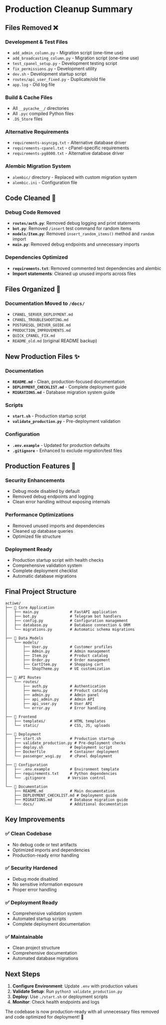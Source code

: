 # Production Cleanup Summary

## Files Removed ❌

### Development & Test Files
- `add_admin_column.py` - Migration script (one-time use)
- `add_broadcasting_column.py` - Migration script (one-time use)  
- `test_cpanel_setup.py` - Development testing script
- `fix_permissions.py` - Development utility
- `dev.sh` - Development startup script
- `routes/api_user_fixed.py` - Duplicate/old file
- `app.log` - Old log file

### Build & Cache Files
- All `__pycache__/` directories
- All `.pyc` compiled Python files
- `.DS_Store` files

### Alternative Requirements
- `requirements-asyncpg.txt` - Alternative database driver
- `requirements-cpanel.txt` - cPanel-specific requirements  
- `requirements-pg8000.txt` - Alternative database driver

### Alembic Migration System
- `alembic/` directory - Replaced with custom migration system
- `alembic.ini` - Configuration file

## Code Cleaned 🧹

### Debug Code Removed
- **`routes/auth.py`**: Removed debug logging and print statements
- **`bot.py`**: Removed `/insert` test command for random items
- **`models/Item.py`**: Removed `insert_random_items()` method and `random` import
- **`main.py`**: Removed debug endpoints and unnecessary imports

### Dependencies Optimized
- **`requirements.txt`**: Removed commented test dependencies and alembic
- **Import statements**: Cleaned up unused imports across files

## Files Organized 📁

### Documentation Moved to `/docs/`
- `CPANEL_SERVER_DEPLOYMENT.md`
- `CPANEL_TROUBLESHOOTING.md` 
- `POSTGRESQL_DRIVER_GUIDE.md`
- `PRODUCTION_IMPROVEMENTS.md`
- `QUICK_CPANEL_FIX.md`
- `README_old.md` (original README backup)

## New Production Files ✨

### Documentation
- **`README.md`** - Clean, production-focused documentation
- **`DEPLOYMENT_CHECKLIST.md`** - Complete deployment guide
- **`MIGRATIONS.md`** - Database migration system guide

### Scripts
- **`start.sh`** - Production startup script
- **`validate_production.py`** - Pre-deployment validation

### Configuration
- **`.env.example`** - Updated for production defaults
- **`.gitignore`** - Enhanced to exclude migration/test files

## Production Features 🚀

### Security Enhancements
- Debug mode disabled by default
- Removed debug endpoints and logging
- Clean error handling without exposing internals

### Performance Optimizations  
- Removed unused imports and dependencies
- Cleaned up database queries
- Optimized file structure

### Deployment Ready
- Production startup script with health checks
- Comprehensive validation system
- Complete deployment checklist
- Automatic database migrations

## Final Project Structure

```
actiwe/
├── 📁 Core Application
│   ├── main.py              # FastAPI application
│   ├── bot.py               # Telegram bot handlers  
│   ├── config.py            # Configuration management
│   ├── database.py          # Database connection & ORM
│   └── migrations.py        # Automatic schema migrations
│
├── 📁 Data Models
│   └── models/
│       ├── User.py          # Customer profiles
│       ├── Admin.py         # Admin management  
│       ├── Item.py          # Product catalog
│       ├── Order.py         # Order management
│       ├── CartItem.py      # Shopping cart
│       └── ShopTheme.py     # UI customization
│
├── 📁 API Routes
│   └── routes/
│       ├── auth.py          # Authentication
│       ├── menu.py          # Product catalog
│       ├── admin.py         # Admin panel
│       ├── api_admin.py     # Admin API
│       ├── api_user.py      # User API
│       └── error.py         # Error handling
│
├── 📁 Frontend
│   ├── templates/           # HTML templates
│   └── static/              # CSS, JS, uploads
│
├── 📁 Deployment
│   ├── start.sh             # Production startup
│   ├── validate_production.py # Pre-deployment checks
│   ├── deploy.sh            # Deployment script
│   ├── Dockerfile           # Container deployment
│   └── passenger_wsgi.py    # cPanel deployment
│
├── 📁 Configuration
│   ├── .env.example         # Environment template
│   ├── requirements.txt     # Python dependencies
│   └── .gitignore          # Version control
│
└── 📁 Documentation
    ├── README.md            # Main documentation
    ├── DEPLOYMENT_CHECKLIST.md # Deployment guide
    ├── MIGRATIONS.md        # Database migration guide
    └── docs/                # Additional documentation
```

## Key Improvements

### ✅ Clean Codebase
- No debug code or test artifacts
- Optimized imports and dependencies
- Production-ready error handling

### ✅ Security Hardened
- Debug mode disabled
- No sensitive information exposure
- Proper error handling

### ✅ Deployment Ready
- Comprehensive validation system
- Automated startup scripts  
- Complete deployment documentation

### ✅ Maintainable
- Clean project structure
- Comprehensive documentation
- Automated database migrations

## Next Steps

1. **Configure Environment**: Update `.env` with production values
2. **Validate Setup**: Run `python3 validate_production.py`
3. **Deploy**: Use `./start.sh` or deployment scripts
4. **Monitor**: Check health endpoints and logs

The codebase is now production-ready with all unnecessary files removed and code optimized for deployment! 🎉